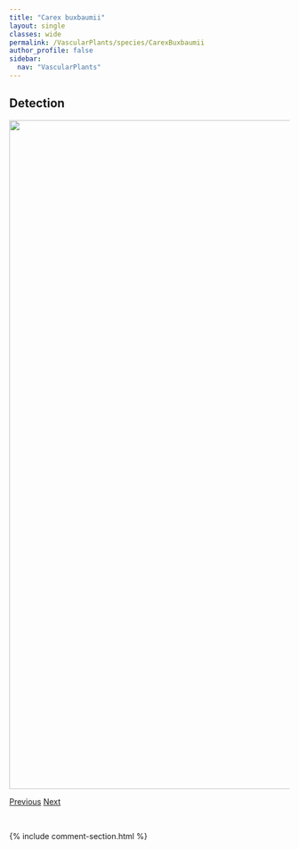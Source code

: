 ```yaml
---
title: "Carex buxbaumii"
layout: single
classes: wide
permalink: /VascularPlants/species/CarexBuxbaumii
author_profile: false
sidebar:
  nav: "VascularPlants"
---
```


<h2>Detection</h2>

<a href="https://drive.google.com/uc?export=view&id=1RUVdfKzWpXmHk6yxnZEdZVbWWlb4E3hQ">
<img src="https://drive.google.com/uc?export=view&id=1RUVdfKzWpXmHk6yxnZEdZVbWWlb4E3hQ" height = "1200" width = "800">
</a>


<a href="/DevelopmentWebsite/VascularPlants/species/CarexBrunnescens" class="pagination--pager" title="Brownish Sedge">Previous</a> <a href="/DevelopmentWebsite/VascularPlants/species/CarexCanescens" class="pagination--pager" title="Short Sedge">Next</a>

<p>&nbsp;</p>

{% include comment-section.html %}
